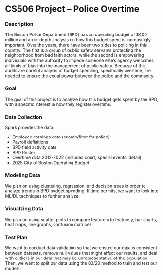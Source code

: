# CS506 Project – Police Overtime

### Description
The Boston Police Department (BPD) has an operating budget of $400 million and an in-depth analysis on how this budget spent is increasingly important. Over the years, there have been two sides to policing in this country. The first is a group of public safety servants protecting the neighborhood from bad faith actors, while the second is empowering individuals with the authority to impede someone else’s agency welcomes all kinds of bias into the management of public safety. Because of this, audits are careful analysis of budget spending, specifically overtime, are needed to ensure the equal power between the police and the community.

### Goal
The goal of this project is to analyze how this budget gets spent by the BPD, with a specific interest in how they register overtime. 

### Data Collection
Spark provides the data:
- Employee earnings data (search/filter for police)
- Payroll definitions
- BPD field activity data
- BPD Roster
- Overtime data 2012-2022 (includes court, special events, detail) 
- 2025 City of Boston Operating Budget

### Modeling Data
We plan on using clustering, regression, and decision trees in order to analyze trends in BPD budget spending. If time permits, we want to look into ML/DL techniques to further analyze. 

### Visualzing Data
We plan on using scatter plots to compare feature x to feature y, bar charts, heat maps, line graphs, confusion matrices. 

### Test Plan
We want to conduct data validation so that we ensure our data is consistent between datasets, remove null values that might affect our results, and deal with outliers in our data that may be unrepresentative of the population. Then, we want to split our data using the 80/20 method to train and test our models.